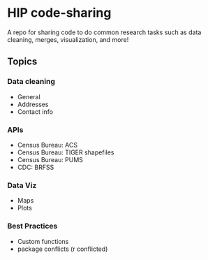 # HIP code-sharing
A repo for sharing code to do common research tasks such as data cleaning, merges, visualization, and more!

## Topics

### Data cleaning
- General
- Addresses
- Contact info

### APIs
- Census Bureau: ACS
- Census Bureau: TIGER shapefiles
- Census Bureau: PUMS
- CDC: BRFSS

### Data Viz 
- Maps
- Plots

### Best Practices
- Custom functions
- package conflicts (r conflicted)
